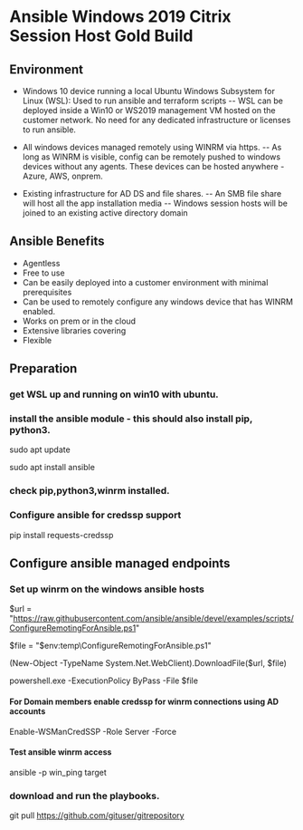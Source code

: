 # Ansible Windows 2019 Citrix Session Host Gold Build

## Environment


- Windows 10 device running a local Ubuntu Windows Subsystem for Linux (WSL): Used to run ansible and terraform scripts
-- WSL can be deployed inside a Win10 or WS2019 management VM hosted on the customer network.  No need for any dedicated infrastructure or licenses to run ansible.

- All windows devices managed remotely using WINRM via https.
-- As long as WINRM is visible, config can be remotely pushed to windows devices without any agents.  These devices can be hosted anywhere - Azure, AWS, onprem.

- Existing infrastructure for AD DS and file shares.
-- An SMB file share will host all the app installation media
-- Windows session hosts will be joined to an existing active directory domain


## Ansible Benefits

- Agentless
- Free to use
- Can be easily deployed into a customer environment with minimal prerequisites
- Can be used to remotely configure any windows device that has WINRM enabled.
- Works on prem or in the cloud
- Extensive libraries covering
- Flexible

## Preparation

### get WSL up and running on win10 with ubuntu.

### install the ansible module - this should also install pip, python3.
sudo apt update

sudo apt install ansible

### check pip,python3,winrm installed.

### Configure ansible for credssp support

pip install requests-credssp

## Configure ansible managed endpoints

### Set up winrm on the windows ansible hosts

$url = "https://raw.githubusercontent.com/ansible/ansible/devel/examples/scripts/ConfigureRemotingForAnsible.ps1"

$file = "$env:temp\ConfigureRemotingForAnsible.ps1"

(New-Object -TypeName System.Net.WebClient).DownloadFile($url, $file)

powershell.exe -ExecutionPolicy ByPass -File $file

#### For Domain members enable credssp for winrm connections using AD accounts

Enable-WSManCredSSP -Role Server -Force

#### Test ansible winrm access

ansible -p win_ping target

### download and run the playbooks.

git pull https://github.com/gituser/gitrepository

